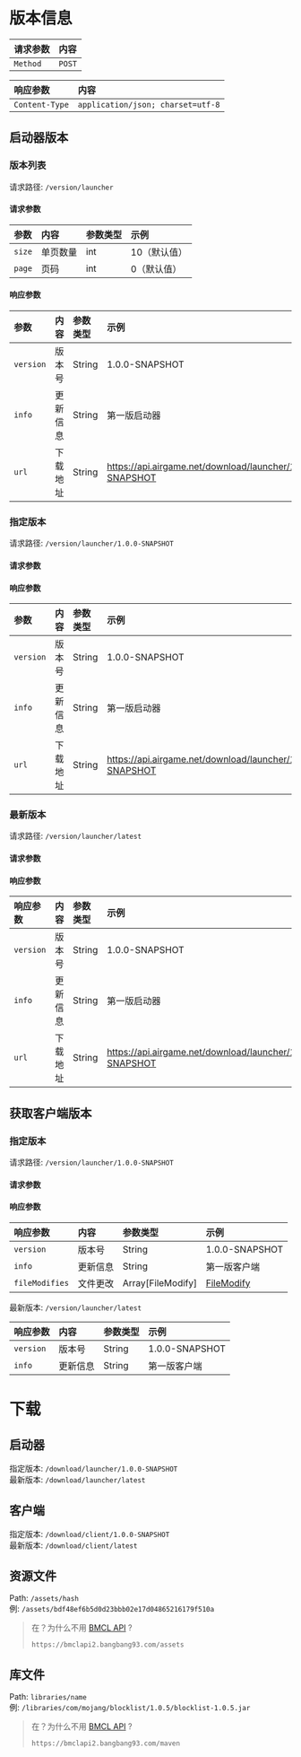 # 版本信息

|请求参数|内容|
|:---|:---|
|`Method`|`POST`|

|响应参数|内容|
|:---|:---|
|`Content-Type`|`application/json; charset=utf-8`|

## 启动器版本

### 版本列表

请求路径: `/version/launcher`

#### 请求参数

|参数|内容|参数类型|示例|
|:---|:---|:---|:---|
|`size`|单页数量|int|10（默认值）|
|`page`|页码|int|0（默认值）|

#### 响应参数

|参数|内容|参数类型|示例|
|:---|:---|:---|:---|
|`version`|版本号|String|1.0.0-SNAPSHOT|
|`info`|更新信息|String|第一版启动器|
|`url`|下载地址|String|https://api.airgame.net/download/launcher/1.0.0-SNAPSHOT|

### 指定版本

请求路径: `/version/launcher/1.0.0-SNAPSHOT`

#### 请求参数

#### 响应参数

|参数|内容|参数类型|示例|
|:---|:---|:---|:---|
|`version`|版本号|String|1.0.0-SNAPSHOT|
|`info`|更新信息|String|第一版启动器|
|`url`|下载地址|String|https://api.airgame.net/download/launcher/1.0.0-SNAPSHOT|

### 最新版本

请求路径: `/version/launcher/latest`

#### 请求参数

#### 响应参数

|响应参数|内容|参数类型|示例|
|:---|:---|:---|:---|
|`version`|版本号|String|1.0.0-SNAPSHOT|
|`info`|更新信息|String|第一版启动器|
|`url`|下载地址|String|https://api.airgame.net/download/launcher/1.0.0-SNAPSHOT|

## 获取客户端版本

### 指定版本
请求路径: `/version/launcher/1.0.0-SNAPSHOT`


#### 请求参数

#### 响应参数

|响应参数|内容|参数类型|示例|
|:---|:---|:---|:---|
|`version`|版本号|String|1.0.0-SNAPSHOT|
|`info`|更新信息|String|第一版客户端|
|`fileModifies`|文件更改|Array[FileModify]|[FileModify](../../launcher-common/src/main/java/cn/hamster3/application/launcher/common/FileModify.java)|

最新版本: `/version/launcher/latest`

|响应参数|内容|参数类型|示例|
|:---|:---|:---|:---|
|`version`|版本号|String|1.0.0-SNAPSHOT|
|`info`|更新信息|String|第一版客户端|

# 下载

## 启动器

指定版本: `/download/launcher/1.0.0-SNAPSHOT`  
最新版本: `/download/launcher/latest`

## 客户端

指定版本: `/download/client/1.0.0-SNAPSHOT`  
最新版本: `/download/client/latest`

## 资源文件

Path: `/assets/hash`  
例: `/assets/bdf48ef6b5d0d23bbb02e17d04865216179f510a`

> 在？为什么不用 [BMCL API](https://bmclapidoc.bangbang93.com/) ?
>
> `https://bmclapi2.bangbang93.com/assets`

## 库文件

Path: `libraries/name`  
例: `/libraries/com/mojang/blocklist/1.0.5/blocklist-1.0.5.jar`

> 在？为什么不用 [BMCL API](https://bmclapidoc.bangbang93.com/) ?
>
> `https://bmclapi2.bangbang93.com/maven`
